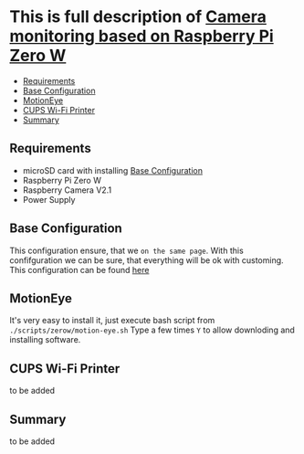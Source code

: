# This is full description of [Camera monitoring based on Raspberry Pi Zero W](https://github.com/romankh3/raspberrypi-home-ecosystem/blob/master/README.md#camera-monitoring-based-on-raspberry-pi-zero-w)

* [Requirements](#Requirements)
* [Base Configuration](#Base-Configuration)
* [MotionEye](#MotionEye)
* [CUPS Wi-Fi Printer](#CUPS-Wi-Fi-Printer)
* [Summary](#Summary)

## Requirements
* microSD card with installing [Base Configuration](BASE_CONFIGURATION.md)
* Raspberry Pi Zero W
* Raspberry Camera V2.1
* Power Supply

## Base Configuration
This configuration ensure, that we `on the same page`. 
With this confifguration we can be sure, that everything will be ok with customing. 
This configuration can be found [here](BASE_CONFIGURATION.md)

## MotionEye
It's very easy to install it, just execute bash script from `./scripts/zerow/motion-eye.sh`
Type a few times `Y` to allow downloding and installing software.

## CUPS Wi-Fi Printer

to be added
## Summary

to be added

